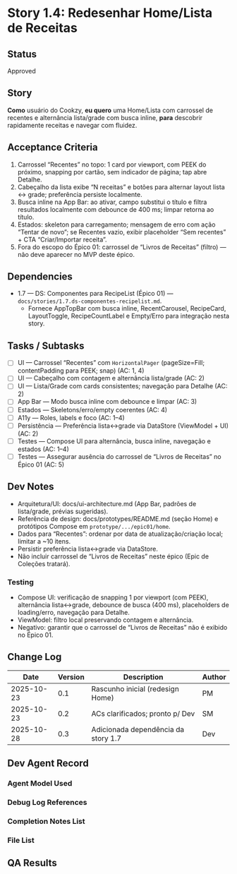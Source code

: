 # Story 1.4: Redesenhar Home/Lista de Receitas

## Status
Approved

## Story
**Como** usuário do Cookzy,
**eu quero** uma Home/Lista com carrossel de recentes e alternância lista/grade com busca inline,
**para** descobrir rapidamente receitas e navegar com fluidez.

## Acceptance Criteria
1. Carrossel “Recentes” no topo: 1 card por viewport, com PEEK do próximo, snapping por cartão, sem indicador de página; tap abre Detalhe.
2. Cabeçalho da lista exibe “N receitas” e botões para alternar layout lista ↔ grade; preferência persiste localmente.
3. Busca inline na App Bar: ao ativar, campo substitui o título e filtra resultados localmente com debounce de 400 ms; limpar retorna ao título.
4. Estados: skeleton para carregamento; mensagem de erro com ação “Tentar de novo”; se Recentes vazio, exibir placeholder “Sem recentes” + CTA “Criar/Importar receita”.
5. Fora do escopo do Épico 01: carrossel de “Livros de Receitas” (filtro) — não deve aparecer no MVP deste épico.

## Dependencies
- 1.7 — DS: Componentes para RecipeList (Épico 01) — `docs/stories/1.7.ds-componentes-recipelist.md`.
  - Fornece AppTopBar com busca inline, RecentCarousel, RecipeCard, LayoutToggle, RecipeCountLabel e Empty/Erro para integração nesta story.

## Tasks / Subtasks
- [ ] UI — Carrossel “Recentes” com `HorizontalPager` (pageSize=Fill; contentPadding para PEEK; snap) (AC: 1, 4)
- [ ] UI — Cabeçalho com contagem e alternância lista/grade (AC: 2)
- [ ] UI — Lista/Grade com cards consistentes; navegação para Detalhe (AC: 2)
- [ ] App Bar — Modo busca inline com debounce e limpar (AC: 3)
- [ ] Estados — Skeletons/erro/empty coerentes (AC: 4)
- [ ] A11y — Roles, labels e foco (AC: 1–4)
- [ ] Persistência — Preferência lista↔grade via DataStore (ViewModel + UI) (AC: 2)
- [ ] Testes — Compose UI para alternância, busca inline, navegação e estados (AC: 1–4)
- [ ] Testes — Assegurar ausência do carrossel de “Livros de Receitas” no Épico 01 (AC: 5)

## Dev Notes
- Arquitetura/UI: docs/ui-architecture.md (App Bar, padrões de lista/grade, prévias sugeridas).
- Referência de design: docs/prototypes/README.md (seção Home) e protótipos Compose em `prototype/.../epic01/home`.
- Dados para “Recentes”: ordenar por data de atualização/criação local; limitar a ~10 itens.
- Persistir preferência lista↔grade via DataStore.
- Não incluir carrossel de “Livros de Receitas” neste épico (Epic de Coleções tratará).

### Testing
- Compose UI: verificação de snapping 1 por viewport (com PEEK), alternância lista↔grade, debounce de busca (400 ms), placeholders de loading/erro, navegação para Detalhe.
- ViewModel: filtro local preservando contagem e alternância.
- Negativo: garantir que o carrossel de “Livros de Receitas” não é exibido no Épico 01.

## Change Log
| Date       | Version | Description                       | Author |
|------------|---------|-----------------------------------|--------|
| 2025-10-23 | 0.1     | Rascunho inicial (redesign Home)  | PM     |
| 2025-10-23 | 0.2     | ACs clarificados; pronto p/ Dev   | SM     |
| 2025-10-28 | 0.3     | Adicionada dependência da story 1.7 | Dev    |

## Dev Agent Record

### Agent Model Used

### Debug Log References

### Completion Notes List

### File List

## QA Results
